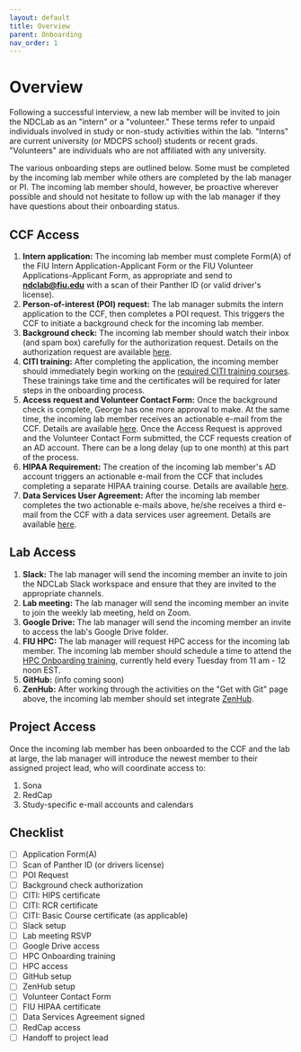 ```yaml
---
layout: default
title: Overview
parent: Onboarding
nav_order: 1
---
```


# Overview
Following a successful interview, a new lab member will be invited to join the NDCLab as an "intern" or a "volunteer." These terms refer to unpaid individuals involved in study or non-study activities within the lab. "Interns" are current university (or MDCPS school) students or recent grads. "Volunteers" are individuals who are not affiliated with any university.

The various onboarding steps are outlined below. Some must be completed by the incoming lab member while others are completed by the lab manager or PI. The incoming lab member should, however, be proactive wherever possible and should not hesitate to follow up with the lab manager if they have questions about their onboarding status.


## CCF Access
1. **Intern application:** The incoming lab member must complete Form(A) of the FIU Intern Application-Applicant Form or the FIU Volunteer Applications-Applicant Form, as appropriate and send to **ndclab@fiu.edu** with a scan of their Panther ID (or valid driver's license).
2. **Person-of-interest (POI) request:** The lab manager submits the intern application to the CCF, then completes a POI request. This triggers the CCF to initiate a background check for the incoming lab member.
3. **Background check:** The incoming lab member should watch their inbox (and spam box) carefully for the authorization request. Details on the authorization request are available [here](https://ndclab.github.io/wiki/docs/onboarding/background-check.html).
4. **CITI training:** After completing the application, the incoming member should immediately begin working on the [required CITI training courses](https://ndclab.github.io/wiki/docs/Onboarding/certifications.html). These trainings take time and the certificates will be required for later steps in the onboarding process.
5. **Access request and Volunteer Contact Form:** Once the background check is complete, George has one more approval to make.  At the same time, the incoming lab member receives an actionable e-mail from the CCF. Details are available [here](https://ndclab.github.io/wiki/docs/Onboarding/ccf-emails.html).  Once the Access Request is approved and the Volunteer Contact Form submitted, the CCF requests creation of an AD account. There can be a long delay (up to one month) at this part of the process.
6. **HIPAA Requirement:** The creation of the incoming lab member's AD account triggers an actionable e-mail from the CCF that includes completing a separate HIPAA training course. Details are available [here](https://ndclab.github.io/wiki/docs/Onboarding/ccf-emails.html).
7. **Data Services User Agreement:** After the incoming lab member completes the two actionable e-mails above, he/she receives a third e-mail from the CCF with a data services user agreement. Details are available [here](https://ndclab.github.io/wiki/docs/Onboarding/ccf-emails.html).

## Lab Access
1. **Slack:** The lab manager will send the incoming member an invite to join the NDCLab Slack workspace and ensure that they are invited to the appropriate channels.
2. **Lab meeting:** The lab manager will send the incoming member an invite to join the weekly lab meeting, held on Zoom.
3. **Google Drive:** The lab manager will send the incoming member an invite to access the lab's Google Drive folder.
4. **FIU HPC:** The lab manager will request HPC access for the incoming lab member. The incoming lab member should schedule a time to attend the [HPC Onboarding training](fiu.zoom.us/my/cassian), currently held every Tuesday from 11 am - 12 noon EST.
5. **GitHub:** (info coming soon)
6. **ZenHub:** After working through the activities on the "Get with Git" page above, the incoming lab member should set integrate [ZenHub](https://ndclab.github.io/wiki/docs/Onboarding/zenhub.html).


## Project Access
Once the incoming lab member has been onboarded to the CCF and the lab at large, the lab manager will introduce the newest member to their assigned project lead, who will coordinate access to:
1. Sona
2. RedCap
3. Study-specific e-mail accounts and calendars


## Checklist
- [ ] Application Form(A)
- [ ] Scan of Panther ID (or drivers license)
- [ ] POI Request
- [ ] Background check authorization
- [ ] CITI: HIPS certificate
- [ ] CITI: RCR certificate
- [ ] CITI: Basic Course certificate (as applicable)
- [ ] Slack setup
- [ ] Lab meeting RSVP
- [ ] Google Drive access
- [ ] HPC Onboarding training
- [ ] HPC access
- [ ] GitHub setup
- [ ] ZenHub setup
- [ ] Volunteer Contact Form
- [ ] FIU HIPAA certificate
- [ ] Data Services Agreement signed
- [ ] RedCap access
- [ ] Handoff to project lead
